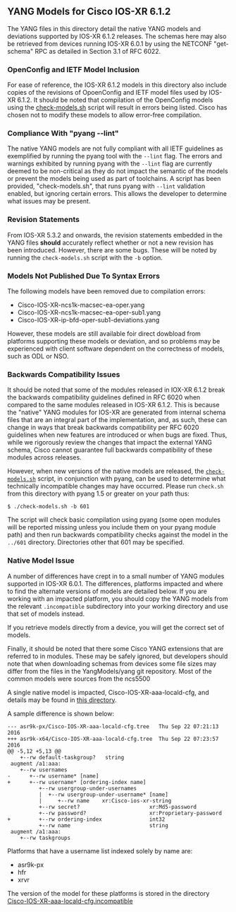 ## YANG Models for Cisco IOS-XR 6.1.2

The YANG files in this directory detail the native YANG models and deviations supported by IOS-XR 6.1.2 releases. The schemas here may also be retrieved from devices running IOS-XR 6.0.1 by using the NETCONF "get-schema" RPC as detailed in Section 3.1 of RFC 6022.

### OpenConfig and IETF Model Inclusion

For ease of reference, the IOS-XR 6.1.2 models in this directory also include copies of the revisions of OpoenConfig and IETF model files used by IOS-XR 6.1.2. It should be noted that compilation of the OpenConfig models using the [check-models.sh](check-models.sh) script will result in errors being listed. Cisco has chosen not to modify these models to allow error-free compilation.


### Compliance With "pyang --lint"

The native YANG models are not fully compliant with all IETF guidelines as exemplified by running the pyang tool with the ```--lint``` flag. The errors and warnings exhibited by running pyang with the ```--lint``` flag are currently deemed to be non-critical as they do not impact the semantic of the models or prevent the models being used as part of toolchains. A script has been provided, "check-models.sh", that runs pyang with ```--lint``` validation enabled, but ignoring certain errors. This allows the developer to determine what issues may be present.


### Revision Statements

From IOS-XR 5.3.2 and onwards, the revision statements embedded in the YANG files **should** accurately reflect whether or not a new revision has been introduced. However, there are some bugs. These will be noted by running the ```check-models.sh``` script with the ```-b``` option.

### Models Not Published Due To Syntax Errors

The following models have been removed due to compilation errors:

* Cisco-IOS-XR-ncs1k-macsec-ea-oper.yang
* Cisco-IOS-XR-ncs1k-macsec-ea-oper-sub1.yang
* Cisco-IOS-XR-ip-bfd-oper-sub1-deviations.yang

However, these models are still available foir direct dowbload from platforms supporting these models or deviation, and so problems may be experienced with client software dependent on the correctness of models, such as ODL or NSO.


### Backwards Compatibility Issues

It should be noted that some of the modules released in IOX-XR 6.1.2 break the backwards compatibility guidelines defined in RFC 6020 when compared to the same modules released in IOS-XR 6.1.2. This is because the "native" YANG modules for IOS-XR are generated from internal schema files that are an integral part of the implementation, and, as such, these can change in ways that break backwards compatibility per RFC 6020 guidelines when new features are introduced or when bugs are fixed. Thus, while we rigorously review the changes that impact the external YANG schema, Cisco cannot guarantee full backwards compatibility of these modules across releases.

However, when new versions of the native models are released, the [```check-models.sh```](check-models.sh) script, in conjunction with pyang, can be used to determine what technically incompatible changes may have occurred. Please run ```check.sh``` from this directory with pyang 1.5 or greater on your path thus:

```
$ ./check-models.sh -b 601
```

The script will check basic compilation using pyang (some open modules will be reported missing unless you include them on your pyang module path) and then run backwards compatibility checks against the model in the ```../601``` directory. Directories other that 601 may be specified.

### Native Model Issue

A number of differences have crept in to a small number of YANG modules supported in IOS-XR 6.0.1. The differences, platforms impacted and where to find the alternate versions of models are detailed below. If you are working with an impacted platform, you should copy the YANG models from the relevant ```.incompatible``` subdirectory into your working directory and use that set of models instead.

If you retrieve models directly from a device, you will get the correct set of models.

Finally, it should be noted that there some Cisco YANG extensions that are referred to in modules. These may be safely ignored, but developers should note that when downloading schemas from devices some file sizes may differ from the files in the YangModels/yang git repository. Most of the common models were sources from the ncs5500


A single native model is impacted,  Cisco-IOS-XR-aaa-locald-cfg, and details may be found in [this directory](Cisco-IOS-XR-aaa-locald-cfg.incompatible).

A sample difference is shown below:

```
--- asr9k-px/Cisco-IOS-XR-aaa-locald-cfg.tree	Thu Sep 22 07:21:13 2016
+++ asr9k-x64/Cisco-IOS-XR-aaa-locald-cfg.tree	Thu Sep 22 07:23:57 2016
@@ -5,12 +5,13 @@
    +--rw default-taskgroup?   string
 augment /a1:aaa:
    +--rw usernames
-      +--rw username* [name]
+      +--rw username* [ordering-index name]
          +--rw usergroup-under-usernames
          |  +--rw usergroup-under-username* [name]
          |     +--rw name    xr:Cisco-ios-xr-string
          +--rw secret?                      xr:Md5-password
          +--rw password?                    xr:Proprietary-password
+         +--rw ordering-index               int32
          +--rw name                         string
 augment /a1:aaa:
    +--rw taskgroups
```

Platforms that have a username list indexed solely by name are:

* asr9k-px
* hfr
* xrvr

The version of the model for these platforms is stored in the directory [Cisco-IOS-XR-aaa-locald-cfg.incompatible](Cisco-IOS-XR-aaa-locald-cfg.incompatible)
